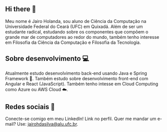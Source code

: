 ## Hi there 👋
Meu nome é Jairo Holanda, sou aluno de Ciência da Computação na Universidade Federal do Ceará (UFC) em Quixadá. Além de ser um estudante radical, estudando sobre os componentes que compõem o grande mar de computadores ao redor do mundo, também tenho interesse em Filosofia da Ciência da Computação e Filosofia da Tecnologia.

## Sobre desenvolvimento 💻
Atualmente estudo desenvolvimento back-end usando Java e Spring Framework 🌱. Também estudo sobre desenvolvimento front-end com Angular e React (JavaScript). Também tenho intesse em Cloud Computing como Azure ou AWS Cloud ☁️.

## Redes sociais 👥
Conecte-se comigo em meu LinkedIn! Link no perfil. Quer me mandar um e-mail? Use: jairohdasilva@alu.ufc.br.
